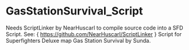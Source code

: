 # GasStationSurvival_Script
Needs ScriptLinker by NearHuscarl to compile source code into a SFD Script. See: { https://github.com/NearHuscarl/ScriptLinker }
Script for Superfighters Deluxe map Gas Station Survival by Sunda.
